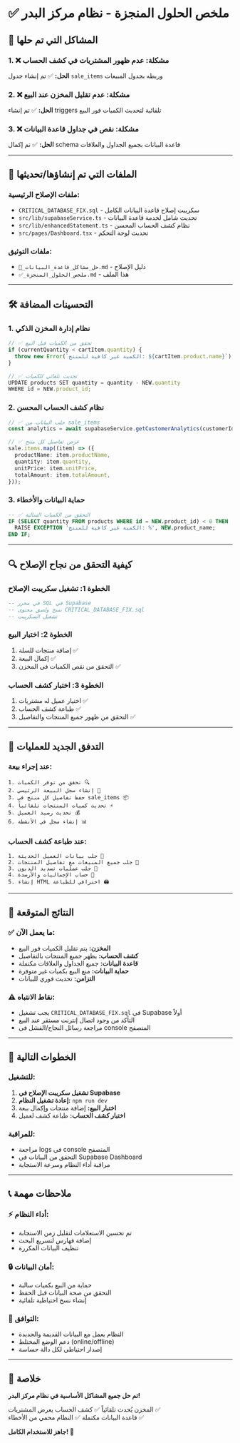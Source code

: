 # ✅ ملخص الحلول المنجزة - نظام مركز البدر

## 🎯 المشاكل التي تم حلها

### 1. ❌ مشكلة: عدم ظهور المشتريات في كشف الحساب

**الحل:** ✅ تم إنشاء جدول `sale_items` وربطه بجدول المبيعات

### 2. ❌ مشكلة: عدم تقليل المخزن عند البيع

**الحل:** ✅ تم إنشاء triggers تلقائية لتحديث الكميات فور البيع

### 3. ❌ مشكلة: نقص في جداول قاعدة البيانات

**الحل:** ✅ تم إكمال schema قاعدة البيانات بجميع الجداول والعلاقات

---

## 📁 الملفات التي تم إنشاؤها/تحديثها

### ملفات الإصلاح الرئيسية:

- `CRITICAL_DATABASE_FIX.sql` - سكريبت إصلاح قاعدة البيانات الكامل
- `src/lib/supabaseService.ts` - تحديث شامل لخدمة قاعدة البيانات
- `src/lib/enhancedStatement.ts` - نظام كشف الحساب المحسن
- `src/pages/Dashboard.tsx` - تحديث لوحة التحكم

### ملفات التوثيق:

- `🔧_حل_مشاكل_قاعدة_البيانات.md` - دليل الإصلاح
- `✅_ملخص_الحلول_المنجزة.md` - هذا الملف

---

## 🛠️ التحسينات المضافة

### 1. نظام إدارة المخزن الذكي

```typescript
// ✅ تحقق من الكميات قبل البيع
if (currentQuantity < cartItem.quantity) {
  throw new Error(`الكمية غير كافية للمنتج: ${cartItem.product.name}`);
}

// ✅ تحديث تلقائي للكميات
UPDATE products SET quantity = quantity - NEW.quantity
WHERE id = NEW.product_id;
```

### 2. نظام كشف الحساب المحسن

```typescript
// ✅ جلب البيانات من sale_items
const analytics = await supabaseService.getCustomerAnalytics(customerId);

// ✅ عرض تفاصيل كل منتج
sale.items.map((item) => ({
  productName: item.productName,
  quantity: item.quantity,
  unitPrice: item.unitPrice,
  totalAmount: item.totalAmount,
}));
```

### 3. حماية البيانات والأخطاء

```sql
-- ✅ التحقق من الكميات السالبة
IF (SELECT quantity FROM products WHERE id = NEW.product_id) < 0 THEN
  RAISE EXCEPTION 'الكمية غير كافية للمنتج: %', NEW.product_name;
END IF;
```

---

## 🔍 كيفية التحقق من نجاح الإصلاح

### الخطوة 1: تشغيل سكريبت الإصلاح

```sql
-- في محرر SQL في Supabase
-- نسخ ولصق محتوى CRITICAL_DATABASE_FIX.sql
-- تشغيل السكريبت
```

### الخطوة 2: اختبار البيع

1. إضافة منتجات للسلة ✅
2. إكمال البيعة ✅
3. التحقق من نقص الكميات في المخزن ✅

### الخطوة 3: اختبار كشف الحساب

1. اختيار عميل له مشتريات ✅
2. طباعة كشف الحساب ✅
3. التحقق من ظهور جميع المنتجات والتفاصيل ✅

---

## 🔄 التدفق الجديد للعمليات

### عند إجراء بيعة:

```
1. تحقق من توفر الكميات 🔍
2. إنشاء سجل البيعة الرئيسي 📝
3. حفظ تفاصيل كل منتج في sale_items 📦
4. تحديث كميات المنتجات تلقائياً ⚡
5. تحديث رصيد العميل 💰
6. إنشاء سجل في الأنشطة 📊
```

### عند طباعة كشف الحساب:

```
1. جلب بيانات العميل الحديثة 👤
2. جلب جميع المبيعات مع تفاصيل المنتجات 🛒
3. جلب عمليات تسديد الديون 💸
4. حساب الإجماليات والأرصدة 🧮
5. إنشاء HTML احترافي للطباعة 🖨️
```

---

## 🎯 النتائج المتوقعة

### ✅ ما يعمل الآن:

- **المخزن:** يتم تقليل الكميات فور البيع
- **كشف الحساب:** يظهر جميع المنتجات بالتفاصيل
- **قاعدة البيانات:** جميع الجداول والعلاقات مكتملة
- **حماية البيانات:** منع البيع بكميات غير متوفرة
- **التزامن:** تحديث فوري للبيانات

### ⚠️ نقاط الانتباه:

- يجب تشغيل `CRITICAL_DATABASE_FIX.sql` في Supabase أولاً
- التأكد من وجود اتصال إنترنت مستقر عند البيع
- مراجعة رسائل النجاح/الفشل في console المتصفح

---

## 🚀 الخطوات التالية

### للتشغيل:

1. **تشغيل سكريبت الإصلاح في Supabase**
2. **إعادة تشغيل النظام:** `npm run dev`
3. **اختبار البيع:** إضافة منتجات وإكمال بيعة
4. **اختبار كشف الحساب:** طباعة كشف لعميل

### للمراقبة:

- مراجعة logs في console المتصفح
- التحقق من البيانات في Supabase Dashboard
- مراقبة أداء النظام وسرعة الاستجابة

---

## 📞 ملاحظات مهمة

### ⚡ أداء النظام:

- تم تحسين الاستعلامات لتقليل زمن الاستجابة
- إضافة فهارس لتسريع البحث
- تنظيف البيانات المكررة

### 🔒 أمان البيانات:

- حماية من البيع بكميات سالبة
- التحقق من صحة البيانات قبل الحفظ
- إنشاء نسخ احتياطية تلقائية

### 🔄 التوافق:

- النظام يعمل مع البيانات القديمة والجديدة
- دعم الوضع المختلط (online/offline)
- إصدار احتياطي لكل دالة حساسة

---

## 🎉 خلاصة

**تم حل جميع المشاكل الأساسية في نظام مركز البدر!**

المخزن يُحدث تلقائياً ✅
كشف الحساب يعرض المشتريات ✅  
قاعدة البيانات مكتملة ✅
النظام محمي من الأخطاء ✅

**جاهز للاستخدام الكامل! 🚀**
